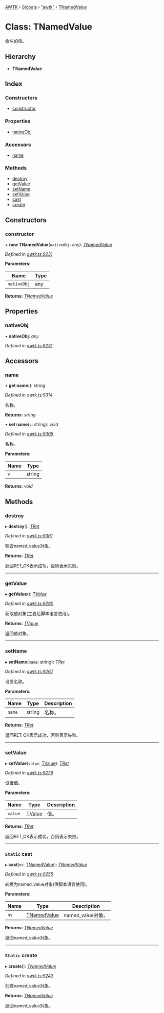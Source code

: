 [AWTK](../README.md) › [Globals](../globals.md) › ["awtk"](../modules/_awtk_.md) › [TNamedValue](_awtk_.tnamedvalue.md)

# Class: TNamedValue

命名的值。

## Hierarchy

* **TNamedValue**

## Index

### Constructors

* [constructor](_awtk_.tnamedvalue.md#constructor)

### Properties

* [nativeObj](_awtk_.tnamedvalue.md#nativeobj)

### Accessors

* [name](_awtk_.tnamedvalue.md#name)

### Methods

* [destroy](_awtk_.tnamedvalue.md#destroy)
* [getValue](_awtk_.tnamedvalue.md#getvalue)
* [setName](_awtk_.tnamedvalue.md#setname)
* [setValue](_awtk_.tnamedvalue.md#setvalue)
* [cast](_awtk_.tnamedvalue.md#static-cast)
* [create](_awtk_.tnamedvalue.md#static-create)

## Constructors

###  constructor

\+ **new TNamedValue**(`nativeObj`: any): *[TNamedValue](_awtk_.tnamedvalue.md)*

*Defined in [awtk.ts:9231](https://github.com/zlgopen/awtk-binding/blob/5be3859/tools/code_gen/js/output/awtk.ts#L9231)*

**Parameters:**

Name | Type |
------ | ------ |
`nativeObj` | any |

**Returns:** *[TNamedValue](_awtk_.tnamedvalue.md)*

## Properties

###  nativeObj

• **nativeObj**: *any*

*Defined in [awtk.ts:9231](https://github.com/zlgopen/awtk-binding/blob/5be3859/tools/code_gen/js/output/awtk.ts#L9231)*

## Accessors

###  name

• **get name**(): *string*

*Defined in [awtk.ts:9314](https://github.com/zlgopen/awtk-binding/blob/5be3859/tools/code_gen/js/output/awtk.ts#L9314)*

名称。

**Returns:** *string*

• **set name**(`v`: string): *void*

*Defined in [awtk.ts:9305](https://github.com/zlgopen/awtk-binding/blob/5be3859/tools/code_gen/js/output/awtk.ts#L9305)*

名称。

**Parameters:**

Name | Type |
------ | ------ |
`v` | string |

**Returns:** *void*

## Methods

###  destroy

▸ **destroy**(): *[TRet](../enums/_awtk_.tret.md)*

*Defined in [awtk.ts:9301](https://github.com/zlgopen/awtk-binding/blob/5be3859/tools/code_gen/js/output/awtk.ts#L9301)*

销毁named_value对象。

**Returns:** *[TRet](../enums/_awtk_.tret.md)*

返回RET_OK表示成功，否则表示失败。

___

###  getValue

▸ **getValue**(): *[TValue](_awtk_.tvalue.md)*

*Defined in [awtk.ts:9290](https://github.com/zlgopen/awtk-binding/blob/5be3859/tools/code_gen/js/output/awtk.ts#L9290)*

获取值对象(主要给脚本语言使用)。

**Returns:** *[TValue](_awtk_.tvalue.md)*

返回值对象。

___

###  setName

▸ **setName**(`name`: string): *[TRet](../enums/_awtk_.tret.md)*

*Defined in [awtk.ts:9267](https://github.com/zlgopen/awtk-binding/blob/5be3859/tools/code_gen/js/output/awtk.ts#L9267)*

设置名称。

**Parameters:**

Name | Type | Description |
------ | ------ | ------ |
`name` | string | 名称。  |

**Returns:** *[TRet](../enums/_awtk_.tret.md)*

返回RET_OK表示成功，否则表示失败。

___

###  setValue

▸ **setValue**(`value`: [TValue](_awtk_.tvalue.md)): *[TRet](../enums/_awtk_.tret.md)*

*Defined in [awtk.ts:9279](https://github.com/zlgopen/awtk-binding/blob/5be3859/tools/code_gen/js/output/awtk.ts#L9279)*

设置值。

**Parameters:**

Name | Type | Description |
------ | ------ | ------ |
`value` | [TValue](_awtk_.tvalue.md) | 值。  |

**Returns:** *[TRet](../enums/_awtk_.tret.md)*

返回RET_OK表示成功，否则表示失败。

___

### `Static` cast

▸ **cast**(`nv`: [TNamedValue](_awtk_.tnamedvalue.md)): *[TNamedValue](_awtk_.tnamedvalue.md)*

*Defined in [awtk.ts:9255](https://github.com/zlgopen/awtk-binding/blob/5be3859/tools/code_gen/js/output/awtk.ts#L9255)*

转换为named_value对象(供脚本语言使用)。

**Parameters:**

Name | Type | Description |
------ | ------ | ------ |
`nv` | [TNamedValue](_awtk_.tnamedvalue.md) | named_value对象。  |

**Returns:** *[TNamedValue](_awtk_.tnamedvalue.md)*

返回named_value对象。

___

### `Static` create

▸ **create**(): *[TNamedValue](_awtk_.tnamedvalue.md)*

*Defined in [awtk.ts:9243](https://github.com/zlgopen/awtk-binding/blob/5be3859/tools/code_gen/js/output/awtk.ts#L9243)*

创建named_value对象。

**Returns:** *[TNamedValue](_awtk_.tnamedvalue.md)*

返回named_value对象。
